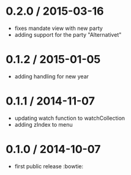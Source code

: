 
0.2.0 / 2015-03-16
==================

  * fixes mandate view with new party
  * adding support for the party "Alternativet"

0.1.2 / 2015-01-05
==================

  * adding handling for new year

0.1.1 / 2014-11-07
==================

  * updating watch function to watchCollection
  * adding zIndex to menu

0.1.0 / 2014-10-07
==================

  * first public release :bowtie:
